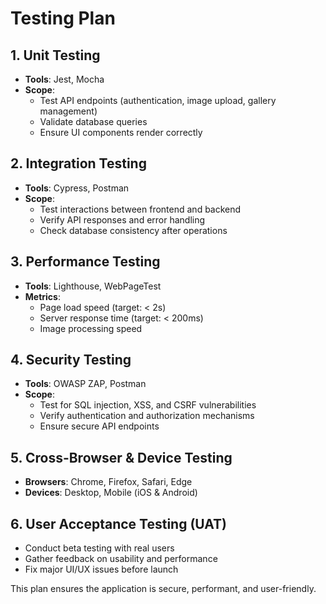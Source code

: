 # Testing Plan

## 1. Unit Testing

- **Tools**: Jest, Mocha
- **Scope**:
  - Test API endpoints (authentication, image upload, gallery management)
  - Validate database queries
  - Ensure UI components render correctly

## 2. Integration Testing

- **Tools**: Cypress, Postman
- **Scope**:
  - Test interactions between frontend and backend
  - Verify API responses and error handling
  - Check database consistency after operations

## 3. Performance Testing

- **Tools**: Lighthouse, WebPageTest
- **Metrics**:
  - Page load speed (target: < 2s)
  - Server response time (target: < 200ms)
  - Image processing speed

## 4. Security Testing

- **Tools**: OWASP ZAP, Postman
- **Scope**:
  - Test for SQL injection, XSS, and CSRF vulnerabilities
  - Verify authentication and authorization mechanisms
  - Ensure secure API endpoints

## 5. Cross-Browser & Device Testing

- **Browsers**: Chrome, Firefox, Safari, Edge
- **Devices**: Desktop, Mobile (iOS & Android)

## 6. User Acceptance Testing (UAT)

- Conduct beta testing with real users
- Gather feedback on usability and performance
- Fix major UI/UX issues before launch

This plan ensures the application is secure, performant, and user-friendly.

